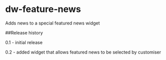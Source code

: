 dw-feature-news
===========

Adds news to a special featured news widget

##Release history

0.1 - initial release

0.2 - added widget that allows featured news to be selected by customiser
